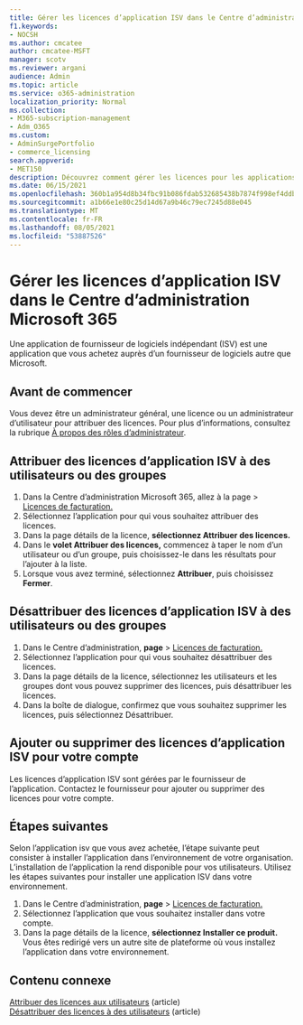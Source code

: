 ```yaml
---
title: Gérer les licences d’application ISV dans le Centre d’administration Microsoft 365
f1.keywords:
- NOCSH
ms.author: cmcatee
author: cmcatee-MSFT
manager: scotv
ms.reviewer: argani
audience: Admin
ms.topic: article
ms.service: o365-administration
localization_priority: Normal
ms.collection:
- M365-subscription-management
- Adm_O365
ms.custom:
- AdminSurgePortfolio
- commerce_licensing
search.appverid:
- MET150
description: Découvrez comment gérer les licences pour les applications de fournisseur de logiciels indépendants dans le Centre d’administration Microsoft 365.
ms.date: 06/15/2021
ms.openlocfilehash: 360b1a954d8b34fbc91b086fdab532685438b7874f998ef4ddb8b7b07732d15a
ms.sourcegitcommit: a1b66e1e80c25d14d67a9b46c79ec7245d88e045
ms.translationtype: MT
ms.contentlocale: fr-FR
ms.lasthandoff: 08/05/2021
ms.locfileid: "53887526"
---
```

# <a name="manage-isv-app-licenses-in-the-microsoft-365-admin-center"></a>Gérer les licences d’application ISV dans le Centre d’administration Microsoft 365

Une application de fournisseur de logiciels indépendant (ISV) est une application que vous achetez auprès d’un fournisseur de logiciels autre que Microsoft.

## <a name="before-you-begin"></a>Avant de commencer

Vous devez être un administrateur général, une licence ou un administrateur d’utilisateur pour attribuer des licences. Pour plus d’informations, consultez la rubrique [À propos des rôles d’administrateur](../../admin/add-users/about-admin-roles.md).

## <a name="assign-isv-app-licenses-to-users-or-groups"></a>Attribuer des licences d’application ISV à des utilisateurs ou des groupes

1. Dans la Centre d’administration Microsoft 365, allez à la page  >  <a href="https://go.microsoft.com/fwlink/p/?linkid=842264" target="_blank">Licences de facturation.</a>
2. Sélectionnez l’application pour qui vous souhaitez attribuer des licences.
3. Dans la page détails de la licence, **sélectionnez Attribuer des licences.**
4. Dans le **volet Attribuer des licences,** commencez à taper le nom d’un utilisateur ou d’un groupe, puis choisissez-le dans les résultats pour l’ajouter à la liste.
5. Lorsque vous avez terminé, sélectionnez **Attribuer**, puis choisissez **Fermer**.

## <a name="unassign-isv-app-licenses-from-users-or-groups"></a>Désattribuer des licences d’application ISV à des utilisateurs ou des groupes

1. Dans le Centre d’administration, **page**  >  <a href="https://go.microsoft.com/fwlink/p/?linkid=842264" target="_blank">Licences de facturation.</a>
2. Sélectionnez l’application pour qui vous souhaitez désattribuer des licences.
3. Dans la page détails de la licence, sélectionnez les utilisateurs et les groupes dont vous pouvez supprimer des licences, puis désattribuer les licences.
4. Dans la boîte de dialogue, confirmez que vous souhaitez supprimer les licences, puis sélectionnez Désattribuer.

## <a name="add-or-remove-isv-app-licenses-for-your-account"></a>Ajouter ou supprimer des licences d’application ISV pour votre compte

Les licences d’application ISV sont gérées par le fournisseur de l’application. Contactez le fournisseur pour ajouter ou supprimer des licences pour votre compte.

## <a name="next-steps"></a>Étapes suivantes

Selon l’application isv que vous avez achetée, l’étape suivante peut consister à installer l’application dans l’environnement de votre organisation. L’installation de l’application la rend disponible pour vos utilisateurs. Utilisez les étapes suivantes pour installer une application ISV dans votre environnement.

1. Dans le Centre d’administration, **page**  >  <a href="https://go.microsoft.com/fwlink/p/?linkid=842264" target="_blank">Licences de facturation.</a>
2. Sélectionnez l’application que vous souhaitez installer dans votre compte.
3. Dans la page détails de la licence, **sélectionnez Installer ce produit.** Vous êtes redirigé vers un autre site de plateforme où vous installez l’application dans votre environnement.

## <a name="related-content"></a>Contenu connexe

[Attribuer des licences aux utilisateurs](../../admin/manage/assign-licenses-to-users.md) (article) \
[Désattribuer des licences à des utilisateurs](../../admin/manage/remove-licenses-from-users.md) (article)
